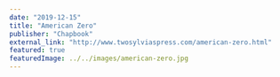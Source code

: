 ```yaml
---
date: "2019-12-15"
title: "American Zero"
publisher: "Chapbook"
external_link: "http://www.twosylviaspress.com/american-zero.html"
featured: true
featuredImage: ../../images/american-zero.jpg
---
```

